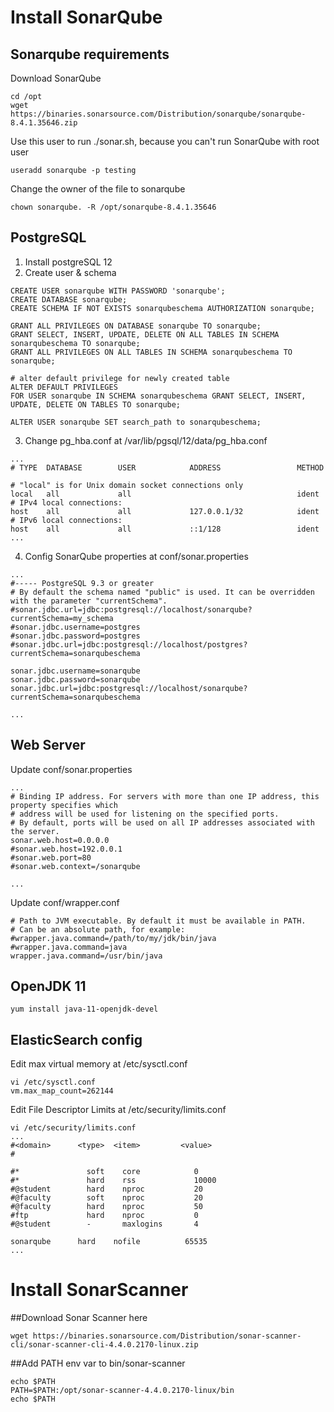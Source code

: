 # Install SonarQube 
## Sonarqube requirements
Download SonarQube
```
cd /opt
wget https://binaries.sonarsource.com/Distribution/sonarqube/sonarqube-8.4.1.35646.zip
```
Use this user to run ./sonar.sh, because you can't run SonarQube with root user
```
useradd sonarqube -p testing
```
Change the owner of the file to sonarqube
```
chown sonarqube. -R /opt/sonarqube-8.4.1.35646
```
## PostgreSQL
1. Install postgreSQL 12
2. Create user & schema
```
CREATE USER sonarqube WITH PASSWORD 'sonarqube';
CREATE DATABASE sonarqube;
CREATE SCHEMA IF NOT EXISTS sonarqubeschema AUTHORIZATION sonarqube;

GRANT ALL PRIVILEGES ON DATABASE sonarqube TO sonarqube; 
GRANT SELECT, INSERT, UPDATE, DELETE ON ALL TABLES IN SCHEMA sonarqubeschema TO sonarqube;
GRANT ALL PRIVILEGES ON ALL TABLES IN SCHEMA sonarqubeschema TO sonarqube;

# alter default privilege for newly created table
ALTER DEFAULT PRIVILEGES
FOR USER sonarqube IN SCHEMA sonarqubeschema GRANT SELECT, INSERT, UPDATE, DELETE ON TABLES TO sonarqube;

ALTER USER sonarqube SET search_path to sonarqubeschema;
```
3. Change pg_hba.conf at /var/lib/pgsql/12/data/pg_hba.conf
```
...
# TYPE  DATABASE        USER            ADDRESS                 METHOD

# "local" is for Unix domain socket connections only
local   all             all                                     ident
# IPv4 local connections:
host    all             all             127.0.0.1/32            ident
# IPv6 local connections:
host    all             all             ::1/128                 ident
...
```
4. Config SonarQube properties at conf/sonar.properties
```
...
#----- PostgreSQL 9.3 or greater
# By default the schema named "public" is used. It can be overridden with the parameter "currentSchema".
#sonar.jdbc.url=jdbc:postgresql://localhost/sonarqube?currentSchema=my_schema
#sonar.jdbc.username=postgres
#sonar.jdbc.password=postgres
#sonar.jdbc.url=jdbc:postgresql://localhost/postgres?currentSchema=sonarqubeschema 

sonar.jdbc.username=sonarqube
sonar.jdbc.password=sonarqube
sonar.jdbc.url=jdbc:postgresql://localhost/sonarqube?currentSchema=sonarqubeschema 

...
```

## Web Server

Update conf/sonar.properties
```
...
# Binding IP address. For servers with more than one IP address, this property specifies which
# address will be used for listening on the specified ports.
# By default, ports will be used on all IP addresses associated with the server.
sonar.web.host=0.0.0.0
#sonar.web.host=192.0.0.1
#sonar.web.port=80
#sonar.web.context=/sonarqube

...
```
Update conf/wrapper.conf
```
# Path to JVM executable. By default it must be available in PATH.
# Can be an absolute path, for example:
#wrapper.java.command=/path/to/my/jdk/bin/java
#wrapper.java.command=java
wrapper.java.command=/usr/bin/java
```

## OpenJDK 11
```
yum install java-11-openjdk-devel
```
## ElasticSearch config
Edit max virtual memory at /etc/sysctl.conf
```
vi /etc/sysctl.conf
vm.max_map_count=262144
```

Edit File Descriptor Limits at /etc/security/limits.conf
```
vi /etc/security/limits.conf
...
#<domain>      <type>  <item>         <value>
#

#*               soft    core            0
#*               hard    rss             10000
#@student        hard    nproc           20
#@faculty        soft    nproc           20
#@faculty        hard    nproc           50
#ftp             hard    nproc           0
#@student        -       maxlogins       4

sonarqube      hard    nofile          65535 
...
```


# Install SonarScanner

##Download Sonar Scanner here
```
wget https://binaries.sonarsource.com/Distribution/sonar-scanner-cli/sonar-scanner-cli-4.4.0.2170-linux.zip
```

##Add PATH env var to bin/sonar-scanner 
```
echo $PATH
PATH=$PATH:/opt/sonar-scanner-4.4.0.2170-linux/bin
echo $PATH
```

